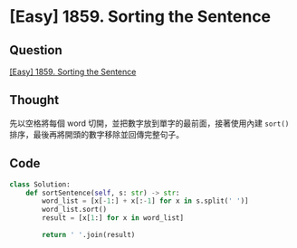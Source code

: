 # [Easy] 1859. Sorting the Sentence

## Question

[[Easy] 1859. Sorting the Sentence](https://leetcode.com/problems/sorting-the-sentence/)

## Thought

先以空格將每個 word 切開，並把數字放到單字的最前面，接著使用內建 `sort()` 排序，最後再將開頭的數字移除並回傳完整句子。

## Code

```python
class Solution:
    def sortSentence(self, s: str) -> str:
        word_list = [x[-1:] + x[:-1] for x in s.split(' ')]
        word_list.sort()
        result = [x[1:] for x in word_list]
        
        return ' '.join(result)
```
